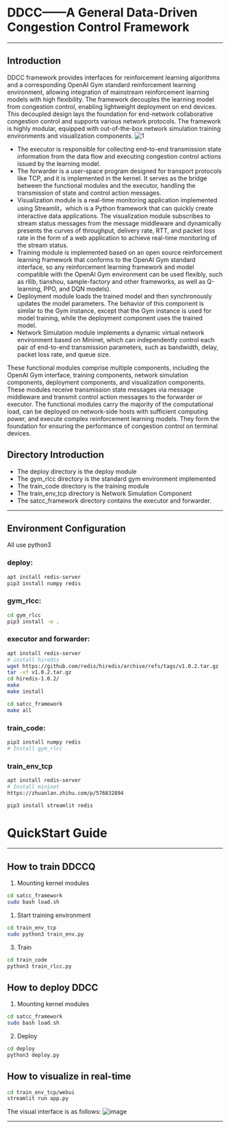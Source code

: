 # DDCC——A General Data-Driven Congestion Control Framework
---

## Introduction
  DDCC framework provides interfaces for reinforcement learning algorithms and a corresponding OpenAI Gym standard reinforcement learning environment, allowing integration of mainstream reinforcement learning models with high flexibility. The framework decouples the learning model from congestion control, enabling lightweight deployment on end devices. This decoupled design lays the foundation for end-network collaborative congestion control and supports various network protocols. The framework is highly modular, equipped with out-of-the-box network simulation training environments and visualization components. 
![1](https://github.com/NetExperimentEasy/DDCC/assets/48404708/8be6cbdd-7f59-47db-8ae5-0c1f450dfc46)

- The executor is responsible for collecting end-to-end transmission state information from the data flow and executing congestion control actions issued by the learning model. 
- The forwarder is a user-space program designed for transport protocols like TCP,   and it is implemented in the kernel. It serves as the bridge between the functional modules and the executor,  handling the transmission of state  and control action messages.
- Visualization module  is a real-time monitoring application implemented using Streamlit，which is a  Python framework that can quickly create interactive data applications. The visualization module subscribes to stream status messages from the message middleware and dynamically presents the curves of throughput, delivery rate, RTT, and packet loss rate in the form of a web application to achieve real-time monitoring of the stream status.
- Training module is implemented based on an open source reinforcement learning framework that conforms to the OpenAI Gym standard interface, so any reinforcement learning framework and model compatible with the OpenAI Gym environment can be used flexibly, such as rllib, tianshou, sample-factory and other frameworks, as well as Q-learning, PPO, and DQN models).
- Deployment module loads the trained model and then synchronously updates the model parameters. The behavior of this component is similar to the Gym instance, except that the Gym instance is used for model training, while the deployment component uses the trained model.
- Network Simulation module implements a dynamic virtual network environment based on Mininet, which can independently control each pair of end-to-end transmission parameters, such as bandwidth, delay, packet loss rate, and queue size.


These functional modules comprise multiple components, including the OpenAI Gym interface, training components, network simulation components, deployment components, and visualization components. These modules receive transmission state messages via message middleware and transmit control action messages to the forwarder or executor. The functional modules  carry the majority of the computational load, can be deployed on network-side hosts with sufficient computing power, and  execute complex reinforcement learning models. They form the foundation for ensuring the performance of congestion control on  terminal devices.

## Directory Introduction

- The deploy directory is the deploy module
- The gym_rlcc directory is the standard gym environment implemented
- The train_code directory is the training module
- The train_env_tcp directory is Network Simulation Component
- The satcc_framework directory contains the executor and forwarder.
---

## Environment Configuration

All use python3

### deploy:

```bash
apt install redis-server
pip3 install numpy redis
```

### gym_rlcc:

```bash
cd gym_rlcc
pip3 install -e .
```

### executor and forwarder:

```bash
apt install redis-server
# install hiredis
wget https://github.com/redis/hiredis/archive/refs/tags/v1.0.2.tar.gz
tar -xf v1.0.2.tar.gz
cd hiredis-1.0.2/
make
make install

cd satcc_framework
make all
```

### train_code:

```bash
pip3 install numpy redis
# Install gym_rlcc
```

### train_env_tcp

```bash
apt install redis-server
# Install mininet
https://zhuanlan.zhihu.com/p/576832894

pip3 install streamlit redis
```

# QuickStart Guide
---
## How to train DDCCQ

1. Mounting kernel modules
```bash
cd satcc_framework
sudo bash load.sh
```

1. Start training environment

```bash
cd train_env_tcp
sudo python3 train_env.py
```

3. Train

```bash
cd train_code
python3 train_rlcc.py
```

## How to deploy DDCC

1. Mounting kernel modules

```bash
cd satcc_framework
sudo bash load.sh
```

2. Deploy

```bash
cd deploy
python3 deploy.py
```

## How to visualize in real-time

```bash
cd train_env_tcp/webui
streamlit run app.py
```
The visual interface is as follows:
![image](https://github.com/user-attachments/assets/bc439995-9163-46e7-a6fd-cb2034826d62)

---
